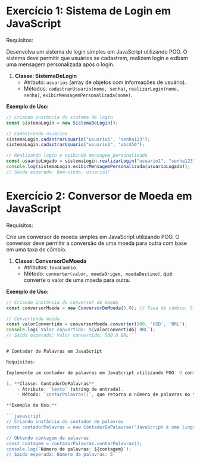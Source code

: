 # Exercício 1: Sistema de Login em JavaScript

Requisitos:

Desenvolva um sistema de login simples em JavaScript utilizando POO. O sistema deve permitir que usuários se cadastrem, realizem login e exibam uma mensagem personalizada após o login.

1. **Classe: SistemaDeLogin**
   - Atributo: `usuarios` (array de objetos com informações de usuário).
   - Métodos: `cadastrarUsuario(nome, senha)`, `realizarLogin(nome, senha)`, `exibirMensagemPersonalizada(nome)`.

**Exemplo de Uso:**

```javascript
// Criando instância do sistema de login
const sistemaLogin = new SistemaDeLogin();

// Cadastrando usuários
sistemaLogin.cadastrarUsuario("usuario1", "senha123");
sistemaLogin.cadastrarUsuario("usuario2", "abc456");

// Realizando login e exibindo mensagem personalizada
const usuarioLogado = sistemaLogin.realizarLogin("usuario1", "senha123");
console.log(sistemaLogin.exibirMensagemPersonalizada(usuarioLogado));
// Saída esperada: Bem-vindo, usuario1!
```

# Exercício 2: Conversor de Moeda em JavaScript

Requisitos:

Crie um conversor de moeda simples em JavaScript utilizando POO. O conversor deve permitir a conversão de uma moeda para outra com base em uma taxa de câmbio.

1. **Classe: ConversorDeMoeda**
   - Atributos: `taxaCambio`.
   - Método: `converter(valor, moedaOrigem, moedaDestino)`, que converte o valor de uma moeda para outra.

**Exemplo de Uso:**

````javascript
// Criando instância do conversor de moeda
const conversorMoeda = new ConversorDeMoeda(5.0); // Taxa de câmbio: 5.0

// Convertendo moeda
const valorConvertido = conversorMoeda.converter(100, 'USD', 'BRL');
console.log(`Valor convertido: ${valorConvertido} BRL`);
// Saída esperada: Valor convertido: 500.0 BRL```


# Contador de Palavras em JavaScript

Requisitos:

Implemente um contador de palavras em JavaScript utilizando POO. O contador deve receber uma string como entrada e fornecer a contagem de palavras.

1. **Classe: ContadorDePalavras**
    - Atributo: `texto` (string de entrada).
    - Método: `contarPalavras()`, que retorna o número de palavras no texto.

**Exemplo de Uso:**

```javascript
// Criando instância do contador de palavras
const contadorPalavras = new ContadorDePalavras('JavaScript é uma linguagem poderosa.');

// Obtendo contagem de palavras
const contagem = contadorPalavras.contarPalavras();
console.log(`Número de palavras: ${contagem}`);
// Saída esperada: Número de palavras: 5```
````
